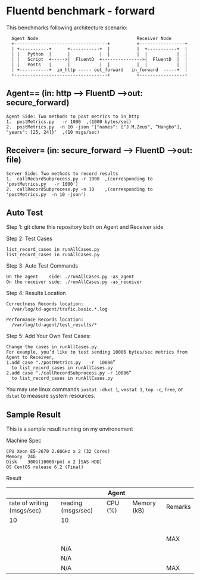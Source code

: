 # Fluentd benchmark - forward

This benchmarks following architecture scenario:

```
  Agent Node                                     Receiver Node
  +-----------------------------------+          +-----------------+
  | +-----------+      +-----------+  |          |  +-----------+  |
  | |  	Python 	|      |           |  |          |  |           |  |
  | |	Script  +----->|  FluentD  +--------------->|  FluentD  |  |
  | |  	Posts	|      |           |  |          |  |           |  |
  | +-----------+  in_http ----- out_forward   in_forward  -----+  |
  +-----------------------------------+          +-----------------+
```

## Agent==  (in: http —> FluentD —>out: secure_forward)

```
Agent Side: Two methods to post metrics to in_http
1.  postMetrics.py   -r 1000  ,(1000 bytes/sec)
2.  postMetrics.py  -n 10 -json '{"names": ["J.M.Zeus", “Hangbo"], "years": [25, 24]}'  ,(10 msgs/sec)
```
## Receiver= (in: secure_forward —> FluentD —>out: file)
```
Server Side: Two methods to record results 
1.  callRecordSubprocess.py -r 1000  ,(corresponding to 'postMetrics.py   -r 1000')
2.  callRecordSubprocess.py -n 10    ,(corresponding to 'postMetrics.py  -n 10 -json')
```
## Auto Test

Step 1: git clone this repository both on Agent and Receiver side

Step 2: Test Cases
```
list_record_cases in runAllCases.py
list_record_cases in runAllCases.py
```
Step 3: Auto Test Commands
```
On the agent    side: ./runAllCases.py -as_agent
On the receiver side: ./runAllCases.py -as_receiver
```


Step 4: Results Location
```
Correctness Records location:
  /var/log/td-agent/trafic.basic.*.log

Performance Records location:
  /var/log/td-agent/test_results/*
```


Step 5: Add Your Own Test Cases:
```
Change the cases in runAllCases.py.
For example, you’d like to test sending 10086 bytes/sec metrics from Agent to Receiver,
1.add case "./postMetrics.py   -r  10086” 
  to list_record_cases in runAllCases.py
2.add case "./callRecordSubprocess.py -r 10086”
  to list_record_cases in runAllCases.py
```


You may use linux commands `iostat -dkxt 1`, `vmstat 1`, `top -c`, `free`, or `dstat` to measure system resources. 

## Sample Result

This is a sample result running on my environement


Machine Spec

```
CPU	Xeon E5-2670 2.60GHz x 2 (32 Cores)
Memory	24G
Disk	300G(10000rpm) x 2 [SAS-HDD]
OS CentOS release 6.2 (Final)
```

Result


|                             |                       | Agent   |             |         |
|-----------------------------|-----------------------|---------|-------------|---------|
| rate of writing (msgs/sec)  | reading (msgs/sec)    | CPU (%) | Memory (kB) | Remarks |
| 10                          | 10                    |         |             |         |
|                             |                       |         |             |         |
|                             |                       |         |             |         |
|                             |                       |         |             |         |
|                             |                       |         |             |         |
|                             |                       |         |             | MAX     |
|                             | N/A                   |         |             |         |
|                             | N/A                   |         |             |         |
|                             | N/A                   |         |             | MAX     |

